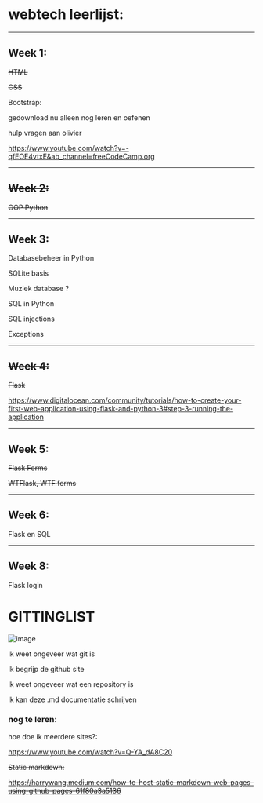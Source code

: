 # webtech leerlijst:
-------------------
## Week 1:
~~HTML~~ 

~~CSS~~

Bootstrap:

gedownload nu alleen nog leren en oefenen

hulp vragen aan olivier

https://www.youtube.com/watch?v=-qfEOE4vtxE&ab_channel=freeCodeCamp.org




-------------------
## ~~Week 2:~~
~~OOP Python~~

-------------------
## Week 3:
Databasebeheer in Python

SQLite basis

Muziek database ?

SQL in Python

SQL injections

Exceptions





-------------------
## ~~Week 4:~~
~~Flask~~

https://www.digitalocean.com/community/tutorials/how-to-create-your-first-web-application-using-flask-and-python-3#step-3-running-the-application




-------------------
## Week 5:
~~Flask Forms~~

~~WTFlask, WTF forms~~





-------------------
## Week 6:
Flask en SQL




-------------------
## Week 8:
Flask login







# GITTINGLIST
![image](https://github.com/FallapiHub/fallapihub.github.io/assets/158185370/2c99be46-300d-4982-97a6-c86c94faa8cc)

Ik weet ongeveer wat git is

Ik begrijp de github site

Ik weet ongeveer wat een repository is

Ik kan deze .md documentatie schrijven



### nog te leren:
hoe doe ik meerdere sites?:

https://www.youtube.com/watch?v=Q-YA_dA8C20 




~~Static markdown:~~

~~https://harrywang.medium.com/how-to-host-static-markdown-web-pages-using-github-pages-61f80a3a5136~~



